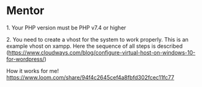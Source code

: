 # Mentor

1․ Your PHP version must be PHP v7.4 or higher

2․ You need to create a vhost for the system to work properly.
This is an example vhost on xampp.
Here the sequence of all steps is described (https://www.cloudways.com/blog/configure-virtual-host-on-windows-10-for-wordpress/)

How it works for me!
https://www.loom.com/share/94f4c2645cef4a8fbfd302fcec11fc77

